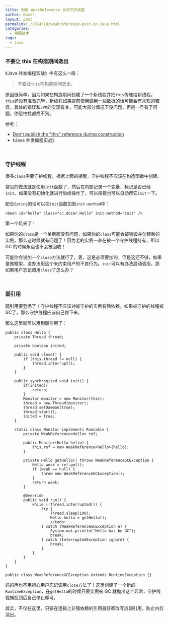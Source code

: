 ```yaml
---
title: 利用 WeakReference 关闭守护线程
author: Dozer
layout: post
permalink: /2014/10/weakreference-exit-in-java.html
categories:
  - 编程技术
tags:
  - Java
---
```


### 不要让 this 在构造期间逸出

《Java 并发编程实战》中有这么一段：

> 不要让`this`在构造期间逸出。

原因很简单，因为如果在构造期间创建了一个新线程并把`this`传递给新线程，`this`还没有准备完毕，新线程如果提前使用调用一些数据的话可能会有未知的错误。具体的错误和`JVM`的实现有关，可能大部分情况下没问题，但是一旦有了问题，你恐怕找都找不到。

参考：

+ [Don't publish the "this" reference during construction](http://www.ibm.com/developerworks/library/j-jtp0618/#2)
+ 《Java 并发编程实战》

<!--more-->

&nbsp;

### 守护线程

很多`class`需要守护线程，根据上面的提醒，守护线程不应该在构造函数中创建。

常见的做法就是使用`init`函数了，然后在内部记录一个变量，标记是否已经`init`。如果没有初始化就进行后续操作了，可以报错也可以自动帮它`init`一下。

配合`Spring`的话可以把`init`函数加到`init-method`中：

	<bean id="hello" class="cc.dozer.Hello" init-method="init" />

第一个坑来了！

如果你的`class`是一个单例那没有问题，如果你的`class`可能会被销毁并创建新的实例，那么这时候就有问题了！因为老的实例一直在被一个守护线程持有，所以 GC 的时候永远也不会被回收！

可能你会说加一个`close`方法就行了。恩，这是必须要加的，但是这还不够，如果是做框架，没办法用这个来约束用户的不良行为。`init`可以有办法启动调用，那如果用户忘记调用`close`了怎么办？

&nbsp;

### 弱引用

弱引用要登场了！守护线程不应该对被守护的实例有强依赖，如果被守护的线程被GC了，那么守护线程应该自己停下来。

那么这里就可以用到弱引用了：

	public class Hello {
		private Thread thread;
		
		private boolean inited;
	
		public void close() {
			if (this.thread != null) {
				thread.interrupt();
			}
		}
	
		public synchronized void init() {
			if(inited){
				return;
			}
			Monitor monitor = new Monitor(this);
			thread = new Thread(monitor);
			thread.setDaemon(true);
			thread.start();
			inited = true;
		}
	
		static class Monitor implements Runnable {
			private WeakReference<Hello> ref;
	
			public Monitor(Hello hello) {
				this.ref = new WeakReference<Hello>(hello);
			}
	
			private Hello getHello() throws WeakReferenceGCException {
				Hello weak = ref.get();
				if (weak == null) {
					throw new WeakReferenceGCException();
				}
				return weak;
			}
	
			@Override
			public void run() {
				while (!Thread.interrupted()) {
					try {
						Thread.sleep(100);
						Hello hello = getHello();
						//todo: ...
					} catch (WeakReferenceGCException e) {
						System.out.println("Hello has be GC");
						break;
					} catch (InterruptedException ignore) {
						break;
					}
				}
			}
		}
	}
	
	public class WeakReferenceGCException extends RuntimeException {}

妈妈再也不用担心用户忘记调用`close`方法了！这里创建了一个新的`RuntimeException`，在`getHello`的时候只要实例被 GC 就抛出这个异常，守护线程捕捉到后自己停止即可。

其实，不仅在这里，只要在逻辑上非强依赖的引用最好都改写成弱引用，防止内存溢出。